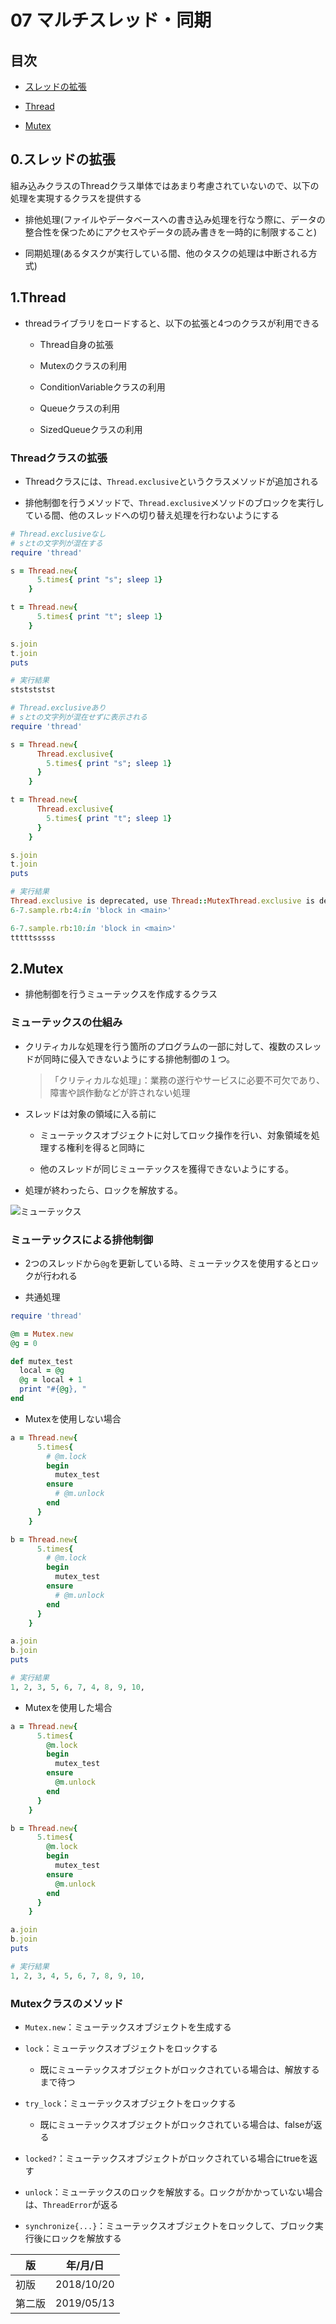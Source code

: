 07 マルチスレッド・同期
====================

## 目次

* [スレッドの拡張](#0スレッドの拡張)

* [Thread](#1Thread)

* [Mutex](#2Mutex)



## 0.スレッドの拡張

組み込みクラスのThreadクラス単体ではあまり考慮されていないので、以下の処理を実現するクラスを提供する

* 排他処理(ファイルやデータベースへの書き込み処理を行なう際に、データの整合性を保つためにアクセスやデータの読み書きを一時的に制限すること)

* 同期処理(あるタスクが実行している間、他のタスクの処理は中断される方式)



## 1.Thread

* threadライブラリをロードすると、以下の拡張と4つのクラスが利用できる

  * Thread自身の拡張

  * Mutexのクラスの利用

  * ConditionVariableクラスの利用

  * Queueクラスの利用

  * SizedQueueクラスの利用



### Threadクラスの拡張

* Threadクラスには、`Thread.exclusive`というクラスメソッドが追加される

* 排他制御を行うメソッドで、`Thread.exclusive`メソッドのブロックを実行している間、他のスレッドへの切り替え処理を行わないようにする

```ruby
# Thread.exclusiveなし
# sとtの文字列が混在する
require 'thread'

s = Thread.new{
      5.times{ print "s"; sleep 1}
    }

t = Thread.new{
      5.times{ print "t"; sleep 1}
    }

s.join
t.join
puts

# 実行結果
ststststst
```

```ruby
# Thread.exclusiveあり
# sとtの文字列が混在せずに表示される
require 'thread'

s = Thread.new{
      Thread.exclusive{
        5.times{ print "s"; sleep 1}
      }
    }

t = Thread.new{
      Thread.exclusive{
        5.times{ print "t"; sleep 1}
      }
    }

s.join
t.join
puts

# 実行結果
Thread.exclusive is deprecated, use Thread::MutexThread.exclusive is deprecated, use Thread::Mutex
6-7.sample.rb:4:in 'block in <main>'

6-7.sample.rb:10:in 'block in <main>'
tttttsssss
```



## 2.Mutex

* 排他制御を行うミューテックスを作成するクラス

### ミューテックスの仕組み

* クリティカルな処理を行う箇所のプログラムの一部に対して、複数のスレッドが同時に侵入できないようにする排他制御の１つ。

  > 「クリティカルな処理」：業務の遂行やサービスに必要不可欠であり、障害や誤作動などが許されない処理

* スレッドは対象の領域に入る前に

  * ミューテックスオブジェクトに対してロック操作を行い、対象領域を処理する権利を得ると同時に

  * 他のスレッドが同じミューテックスを獲得できないようにする。

* 処理が終わったら、ロックを解放する。

![ミューテックス](./images/6-7/ミューテックス.jpg)



### ミューテックスによる排他制御

* 2つのスレッドから`@g`を更新している時、ミューテックスを使用するとロックが行われる

* 共通処理

```ruby
require 'thread'

@m = Mutex.new
@g = 0

def mutex_test
  local = @g
  @g = local + 1
  print "#{@g}, "
end
```

* Mutexを使用しない場合

```ruby
a = Thread.new{
      5.times{
        # @m.lock
        begin
          mutex_test
        ensure
          # @m.unlock
        end
      }
    }

b = Thread.new{
      5.times{
        # @m.lock
        begin
          mutex_test
        ensure
          # @m.unlock
        end
      }
    }

a.join
b.join
puts

# 実行結果
1, 2, 3, 5, 6, 7, 4, 8, 9, 10,
```

* Mutexを使用した場合

```ruby
a = Thread.new{
      5.times{
        @m.lock
        begin
          mutex_test
        ensure
          @m.unlock
        end
      }
    }

b = Thread.new{
      5.times{
        @m.lock
        begin
          mutex_test
        ensure
          @m.unlock
        end
      }
    }

a.join
b.join
puts

# 実行結果
1, 2, 3, 4, 5, 6, 7, 8, 9, 10,
```



### Mutexクラスのメソッド

* `Mutex.new`：ミューテックスオブジェクトを生成する

* `lock`：ミューテックスオブジェクトをロックする

  * 既にミューテックスオブジェクトがロックされている場合は、解放するまで待つ

* `try_lock`：ミューテックスオブジェクトをロックする

  * 既にミューテックスオブジェクトがロックされている場合は、falseが返る

* `locked?`：ミューテックスオブジェクトがロックされている場合にtrueを返す

* `unlock`：ミューテックスのロックを解放する。ロックがかかっていない場合は、`ThreadError`が返る

* `synchronize{...}`：ミューテックスオブジェクトをロックして、ブロック実行後にロックを解放する



| 版     | 年/月/日   |
| ------ | ---------- |
| 初版   | 2018/10/20 |
| 第二版 | 2019/05/13 |
